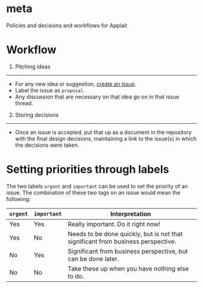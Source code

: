 meta
====

Policies and decisions and workflows for Applait

Workflow
========

1. Pitching ideas
-----------------
 - For any new idea or suggestion, [create an issue](https://github.com/applait/meta/issues/new).
 - Label the issue as `proposal`.
 - Any discussion that are necessary on that idea go on in that issue thread.

2. Storing decisions
--------------------
 - Once an issue is accepted, put that up as a document in the repository with the final design decisions, maintaining a link to the issue(s) in which the decisions were taken.

Setting priorities through labels
=================================

The two labels `urgent` and `important` can be used to set the priority of an issue. The combination of these two tags on an issue would mean the following:

`urgent` | `important` | Interpretation
---------|-------------|-----------------
Yes      | Yes         | Really important. Do it right now!
Yes      | No          | Needs to be done quickly, but is not that significant from business perspective.
No       | Yes         | Significant from business perspective, but can be done later.
No       | No          | Take these up when you have nothing else to do.
